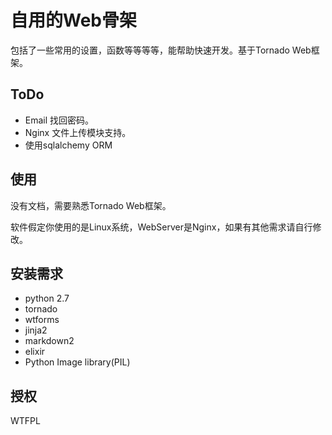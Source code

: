 # 自用的Web骨架

包括了一些常用的设置，函数等等等等，能帮助快速开发。基于Tornado Web框架。

## ToDo
* Email 找回密码。
* Nginx 文件上传模块支持。
* 使用sqlalchemy ORM

## 使用
没有文档，需要熟悉Tornado Web框架。

软件假定你使用的是Linux系统，WebServer是Nginx，如果有其他需求请自行修改。

## 安装需求
* python 2.7
* tornado
* wtforms
* jinja2
* markdown2
* elixir
* Python Image library(PIL)


## 授权
WTFPL
